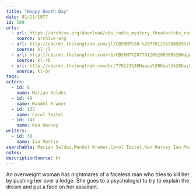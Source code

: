 ```yaml
---
title: "Happy Death Day"
date: 01/21/1977
id: 589
urls: 
  - url: https://archive.org/download/cbs_radio_mystery_theater/cbs_radio_mystery_theater-0551-0600.zip/cbs_radio_mystery_theater-0551-0600%2Fcbsrmt_0589_happy_death_day.mp3
    source: archive-org
  - url: http://cbsrmt.thelongtrek.com/jl/CBSRMT%20-%20770121%200589%20Happy%20Death%20Day_jl.mp3
    source: kl-jl
  - url: http://cbsrmt.thelongtrek.com/rb/CBSRMT%20770126%200589%20Happy%20Death%20Day_wbbm_rb%20slow.mp3
    source: kl-rb
  - url: http://cbsrmt.thelongtrek.com/br/770121%20Happy%20Death%20Day%20-%20WOR.mp3
    source: kl-br
tags: 
actors:  
  - id: 6
    name: Marian Seldes  
  - id: 49
    name: Mandel Kramer  
  - id: 135
    name: Carol Teitel  
  - id: 141
    name: Ken Harvey
writers:  
  - id: 38
    name: Ian Martin
searchable: Marian Seldes,Mandel Kramer,Carol Teitel,Ken Harvey Ian Martin
notes: 
descriptionSource: kf
---
```

An overweight woman has nightmares of a faceless man who tries to kill her by pushing her over a ledge. She goes to a psychologist to try to explain the dream and put a face on her assailant.